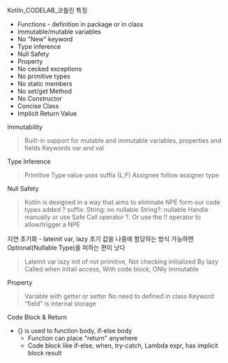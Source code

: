 
Kotiln_CODELAB_코틀린 특징
- Functions - definition in package or in class
- Immutable/mutable variables
- No "New" keyword
- Type inference
- Null Safety
- Property
- No cecked exceptions
- No primitive types
- No static members
- No set/get Method
- No Constructor
- Concise Class
- Implicit Return Value

Immutability
> Built-in support for mutable and immutable variables, properties and fields
> Keywords var and val

Type Inference
> Primitive Type value uses suffix (L,F)
> Assignee follow assigner type

Null Safety
> Kotlin is designed in a way that aims to eliminate NPE form our code
> types added ? suffix:
> String: no nullable     String?: nullable
> Handle manually or use Safe Call operator ?. Or use the !! operator to allow/trigger a NPE

지연 초기화 - lateinit var, lazy
초기 값을 나중에 할당하는 방식
가능하면 Optional(Nullable Type)을 피하는 편이 낫다
> Lateinit var
> lazy init of not primitive, Not checking initialized
> By lazy
> Called when initail access, With code block, ONly immutable

Property
> Variable with getter or setter
> No need to defined in class
> Keyword "field" is internal storage

Code Block & Return
- {} is used to function body, if-else body
	- Function can place "return" anywhere
	- Code block like if-else, when, try-catch, Lambda expr, has implicit block result
